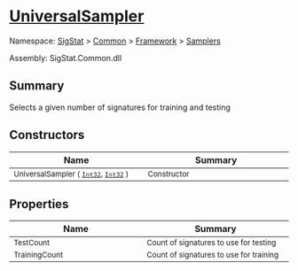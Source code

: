 # [UniversalSampler](./UniversalSampler.md)

Namespace: [SigStat]() > [Common](./../../README.md) > [Framework]() > [Samplers](./README.md)

Assembly: SigStat.Common.dll

## Summary
Selects a given number of signatures for training and testing

## Constructors

| Name<img width=200> | Summary<img width=200> | 
| --- | --- | 
| <sub>UniversalSampler ( [`Int32`](https://docs.microsoft.com/en-us/dotnet/api/System.Int32), [`Int32`](https://docs.microsoft.com/en-us/dotnet/api/System.Int32) )</sub>| <sub>Constructor</sub>| <br>


## Properties

| Name<img width=200> | Summary<img width=200> | 
| --- | --- | 
| <sub>TestCount</sub>| <sub>Count of signatures to use for testing</sub>| <br>
| <sub>TrainingCount</sub>| <sub>Count of signatures to use for training</sub>| <br>


